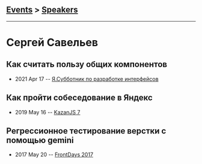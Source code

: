 ## [Events](../README.md) > [Speakers](../speakers.md)
---

# Сергей Савельев

## Как считать пользу общих компонентов
- 2021 Apr 17 -- [Я.Субботник по разработке интерфейсов](https://www.youtube.com/watch?v=ApGPxHjryHY&t=2620s)    
## Как пройти собеседование в Яндекс
- 2019 May 16 -- [KazanJS 7](https://vk.com/video-161626452_456239039)    
## Регрессионное тестирование верстки с помощью gemini
- 2017 May 20 -- [FrontDays 2017](https://youtu.be/YHSUHtKE4Cs)    
